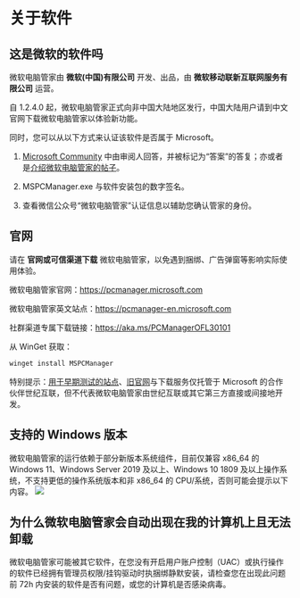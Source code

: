 # 关于软件

## 这是微软的软件吗
微软电脑管家由 **微软(中国)有限公司** 开发、出品，由 **微软移动联新互联网服务有限公司** 运营。

自 1.2.4.0 起，微软电脑管家正式向非中国大陆地区发行，中国大陆用户请到中文官网下载微软电脑管家以体验新功能。

同时，您可以从以下方式来认证该软件是否属于 Microsoft。 
1. [Microsoft Community](https://answers.microsoft.com/zh-hans/windows/forum/all/%E5%BE%AE%E8%BD%AF%E7%94%B5%E8%84%91%E7%AE%A1/4a460771-247c-4c3d-865b-5dfa401808ff) 中由审阅人回答，并被标记为“答案”的答复；亦或者是[介绍微软电脑管家的帖子](https://answers.microsoft.com/zh-hans/protect/forum/all/%E5%BE%AE%E8%BD%AF%E7%94%B5%E8%84%91%E7%AE%A1/489a6cca-17cb-47df-95da-5d31bd95a06b)。

2. MSPCManager.exe 与软件安装包的数字签名。

3. 查看微信公众号“微软电脑管家”认证信息以辅助您确认管家的身份。

## 官网
请在 **官网或可信渠道下载** 微软电脑管家，以免遇到捆绑、广告弹窗等影响实际使用体验。

微软电脑管家官网：https://pcmanager.microsoft.com

微软电脑管家英文站点：https://pcmanager-en.microsoft.com

社群渠道专属下载链接：https://aka.ms/PCManagerOFL30101

从 WinGet 获取：
```PowerShell
winget install MSPCManager
````

特别提示：[用于早期测试的站点](https://windowsmaster-test.chinacloudsites.cn)、[旧官网](https://cn.bing.com/guanjia)与下载服务仅托管于 Microsoft 的合作伙伴世纪互联，但不代表微软电脑管家由世纪互联或其它第三方直接或间接地开发。

## 支持的 Windows 版本
微软电脑管家的运行依赖于部分新版本系统组件，目前仅兼容 x86_64 的 Windows 11、Windows Server 2019 及以上、Windows 10 1809 及以上操作系统，不支持更低的操作系统版本和非 x86_64 的 CPU/系统，否则可能会提示以下内容。
![](../assets/get-started/about/unsupported-system.png)

## 为什么微软电脑管家会自动出现在我的计算机上且无法卸载
微软电脑管家可能被其它软件，在您没有开启用户账户控制（UAC）或执行操作的软件已经拥有管理员权限/挂钩驱动时执捆绑静默安装，请检查您在出现此问题前 72h 内安装的软件是否有问题，或您的计算机是否感染病毒。